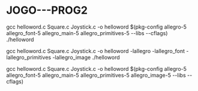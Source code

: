 # JOGO---PROG2
gcc helloword.c Square.c Joystick.c -o helloword $(pkg-config allegro-5 allegro_font-5 allegro_main-5 allegro_primitives-5 --libs --cflags)
./helloword


gcc helloword.c Square.c Joystick.c -o helloword -lallegro -lallegro_font -lallegro_primitives -lallegro_image
./helloword

gcc helloword.c Square.c Joystick.c -o helloword $(pkg-config allegro-5 allegro_font-5 allegro_main-5 allegro_primitives-5 allegro_image-5 --libs --cflags)
